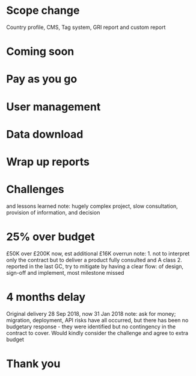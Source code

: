 # Scope change
Country profile, CMS, Tag system, GRI report and custom report


# Coming soon

# <i class="far fa-credit-card fa-2x"></i>
# Pay as you go

# <i class="fas fa-users fa-2x"></i> 
# User management

# <i class="fas fa-download fa-2x"></i>
# Data download

# <i class="fas fa-scroll fa-2x"></i>
# Wrap up reports


# Challenges
and lessons learned
note: hugely complex project, slow consultation, provision of information, and decision

# 25% over budget
£50K over £200K now, est additional £16K overrun 
note: 1. not to interpret only the contract but to deliver a product fully consulted and A class 2. reported in the last GC, try to mitigate by having a clear flow: of design, sign-off and implement, most milestone missed

# 4 months delay
Original delivery 28 Sep 2018, now 31 Jan 2018
note: ask for money; migration, deployment, API risks have all occurred, but there has been no budgetary response - they were identified but no contingency in the contract to cover. Would kindly consider the challenge and agree to extra budget 


# Thank you